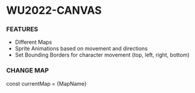 # WU2022-CANVAS
### FEATURES
- Different Maps
- Sprite Animations based on movement and directions
- Set Bounding Borders for character movement (top, left, right, bottom)

### CHANGE MAP
const currentMap = {MapName}